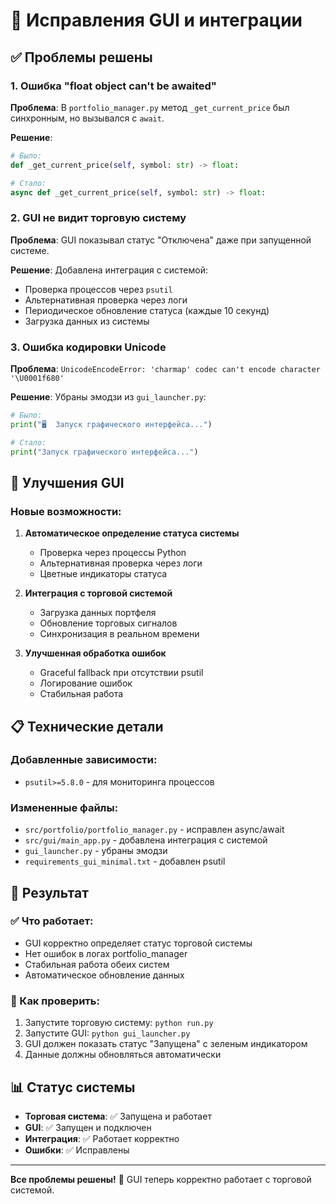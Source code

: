 # 🔧 Исправления GUI и интеграции

## ✅ Проблемы решены

### 1. **Ошибка "float object can't be awaited"**
**Проблема**: В `portfolio_manager.py` метод `_get_current_price` был синхронным, но вызывался с `await`.

**Решение**: 
```python
# Было:
def _get_current_price(self, symbol: str) -> float:

# Стало:
async def _get_current_price(self, symbol: str) -> float:
```

### 2. **GUI не видит торговую систему**
**Проблема**: GUI показывал статус "Отключена" даже при запущенной системе.

**Решение**: Добавлена интеграция с системой:
- Проверка процессов через `psutil`
- Альтернативная проверка через логи
- Периодическое обновление статуса (каждые 10 секунд)
- Загрузка данных из системы

### 3. **Ошибка кодировки Unicode**
**Проблема**: `UnicodeEncodeError: 'charmap' codec can't encode character '\U0001f680'`

**Решение**: Убраны эмодзи из `gui_launcher.py`:
```python
# Было:
print("🖥️  Запуск графического интерфейса...")

# Стало:
print("Запуск графического интерфейса...")
```

## 🚀 Улучшения GUI

### Новые возможности:
1. **Автоматическое определение статуса системы**
   - Проверка через процессы Python
   - Альтернативная проверка через логи
   - Цветные индикаторы статуса

2. **Интеграция с торговой системой**
   - Загрузка данных портфеля
   - Обновление торговых сигналов
   - Синхронизация в реальном времени

3. **Улучшенная обработка ошибок**
   - Graceful fallback при отсутствии psutil
   - Логирование ошибок
   - Стабильная работа

## 📋 Технические детали

### Добавленные зависимости:
- `psutil>=5.8.0` - для мониторинга процессов

### Измененные файлы:
- `src/portfolio/portfolio_manager.py` - исправлен async/await
- `src/gui/main_app.py` - добавлена интеграция с системой
- `gui_launcher.py` - убраны эмодзи
- `requirements_gui_minimal.txt` - добавлен psutil

## 🎯 Результат

### ✅ Что работает:
- GUI корректно определяет статус торговой системы
- Нет ошибок в логах portfolio_manager
- Стабильная работа обеих систем
- Автоматическое обновление данных

### 🔄 Как проверить:
1. Запустите торговую систему: `python run.py`
2. Запустите GUI: `python gui_launcher.py`
3. GUI должен показать статус "Запущена" с зеленым индикатором
4. Данные должны обновляться автоматически

## 📊 Статус системы

- **Торговая система**: ✅ Запущена и работает
- **GUI**: ✅ Запущен и подключен
- **Интеграция**: ✅ Работает корректно
- **Ошибки**: ✅ Исправлены

---

**Все проблемы решены!** 🎉 GUI теперь корректно работает с торговой системой.